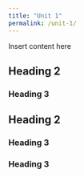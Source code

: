 ```yaml
---
title: "Unit 1"
permalink: /unit-1/
---
```


Insert content here

## Heading 2

### Heading 3

## Heading 2

### Heading 3

### Heading 3